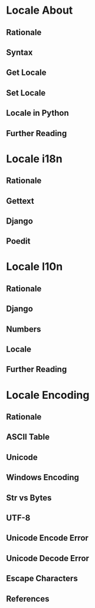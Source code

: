 

Locale About
============

Rationale
---------

Syntax
------

Get Locale
----------

Set Locale
----------

Locale in Python
----------------

Further Reading
---------------




Locale i18n
===========

Rationale
---------

Gettext
-------

Django
------

Poedit
------




Locale l10n
===========

Rationale
---------

Django
------

Numbers
-------

Locale
------

Further Reading
---------------




Locale Encoding
===============

Rationale
---------

ASCII Table
-----------

Unicode
-------

Windows Encoding
----------------

Str vs Bytes
------------

UTF-8
-----

Unicode Encode Error
--------------------

Unicode Decode Error
--------------------

Escape Characters
-----------------

References
----------


